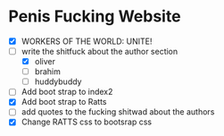 # Penis Fucking Website
- [x] WORKERS OF THE WORLD: UNITE!
- [ ] write the shitfuck about the author section
  - [x] oliver
  - [ ] brahim
  - [ ] huddybuddy 
- [ ] Add boot strap to index2
- [x] Add boot strap to Ratts
- [ ] add quotes to the fucking shitwad about the authors
- [x] Change RATTS css to bootsrap css